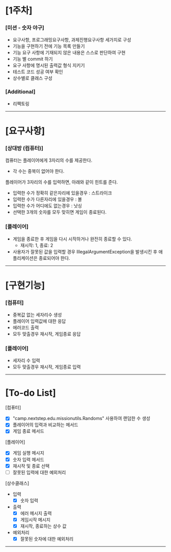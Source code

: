 # [1주차]

### [미션 - 숫자 야구]

- 요구사항, 프로그래밍요구사항, 과제진행요구사항 세가지로 구성
- 기능을 구현하기 전에 기능 목록 만들기
- 기능 요구 사항에 기재되지 않은 내용은 스스로 판단하여 구현
- 기능 별 commit 하기
- 요구 사항에 명시된 출력값 형식 지키기
- 테스트 코드 성공 여부 확인
- 상수별로 클래스 구성

### [Additional]

- 리팩토링

---

# [요구사항]

### [상대방 (컴퓨터)]

컴퓨터는 플레이어에게 3자리의 수를 제공한다.

- 각 수는 중복이 없어야 한다.

플레이어가 3자리의 수를 입력하면, 아래와 같이 힌트를 준다.

- 입력한 수가 정확히 같은자리에 있을경우 : 스트라이크
- 입력한 수가 다른자리에 있을경우 : 볼
- 입력한 수가 어디에도 없는경우 : 낫싱
- 선택한 3개의 숫자를 모두 맞히면 게임이 종료된다.

### [플레이어]

- 게임을 종료한 후 게임을 다시 시작하거나 완전히 종료할 수 있다.
    - 재시작: 1, 종료: 2
- 사용자가 잘못된 값을 입력할 경우 IllegalArgumentException을 발생시킨 후 애플리케이션은 종료되어야 한다.

---

# [구현기능]

### [컴퓨터]

- 중복값 없는 세자리수 생성
- 플레이어 입력값에 대한 응답
- 에러코드 출력
- 모두 맞출경우 재시작, 게임종료 응답

### [플레이어]

- 세자리 수 입력
- 모두 맞출경우 재시작, 게임종료 입력

---

# [To-do List]

[컴퓨터]

- [x] "camp.nextstep.edu.missionutils.Randoms" 사용하여 랜덤한 수 생성
- [x] 플레이어의 입력과 비교하는 메서드
- [x] 게임 종료 메서드

[플레이어]

- [x] 게임 실행 메시지
- [x] 숫자 입력 메서드
- [x] 재시작 및 종료 선택
- [ ] 잘못된 입력에 대한 예외처리

[상수클래스]

- 입력
    - [x] 숫자 입력
- 출력
    - [x] 에러 메시지 출력
    - [X] 게임시작 메시지
    - [X] 재시작, 종료하는 상수 값
- 예외처리
    - [x] 잘못된 숫자에 대한 예외처리

---


